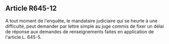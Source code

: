 Article R645-12
----
A tout moment de l'enquête, le mandataire judiciaire qui se heurte à une
difficulté, peut demander par lettre simple au juge commis de fixer un délai de
réponse aux demandes de renseignements faites en application de l'article L.
645-5.
